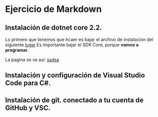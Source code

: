 # Ejercicio de Markdown

## Instalación de dotnet core 2.2.
Lo primero que tenemos que hcaer 
es bajar el archivo de instalacion del siguiente 
[lugar](https://dotnet.microsoft.com/download/dotnet-core/3.0)
Es importante bajar el SDK Core, porque **vamos a programar**.

La pagina se ve asi: 
[sadsa](./img/net)

## Instalación y configuración de Visual Studio Code para C#.

## Instalación de git. conectado a tu cuenta de GitHub y VSC.